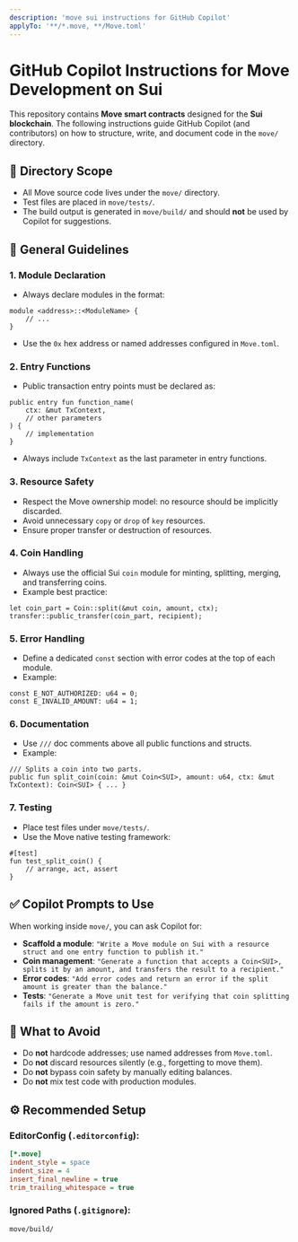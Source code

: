 ```yaml
---
description: 'move sui instructions for GitHub Copilot'
applyTo: '**/*.move, **/Move.toml'
---
```


# GitHub Copilot Instructions for Move Development on Sui

This repository contains **Move smart contracts** designed for the **Sui blockchain**. The following instructions guide GitHub Copilot (and contributors) on how to structure, write, and document code in the `move/` directory.

## 📂 Directory Scope

* All Move source code lives under the `move/` directory.
* Test files are placed in `move/tests/`.
* The build output is generated in `move/build/` and should **not** be used by Copilot for suggestions.

## 📝 General Guidelines

### 1. Module Declaration
* Always declare modules in the format:

```move
module <address>::<ModuleName> {
    // ...
}
```

* Use the `0x` hex address or named addresses configured in `Move.toml`.

### 2. Entry Functions
* Public transaction entry points must be declared as:

```move
public entry fun function_name(
    ctx: &mut TxContext,
    // other parameters
) {
    // implementation
}
```

* Always include `TxContext` as the last parameter in entry functions.

### 3. Resource Safety
* Respect the Move ownership model: no resource should be implicitly discarded.
* Avoid unnecessary `copy` or `drop` of `key` resources.
* Ensure proper transfer or destruction of resources.

### 4. Coin Handling
* Always use the official Sui `coin` module for minting, splitting, merging, and transferring coins.
* Example best practice:

```move
let coin_part = Coin::split(&mut coin, amount, ctx);
transfer::public_transfer(coin_part, recipient);
```

### 5. Error Handling
* Define a dedicated `const` section with error codes at the top of each module.
* Example:

```move
const E_NOT_AUTHORIZED: u64 = 0;
const E_INVALID_AMOUNT: u64 = 1;
```

### 6. Documentation
* Use `///` doc comments above all public functions and structs.
* Example:

```move
/// Splits a coin into two parts.
public fun split_coin(coin: &mut Coin<SUI>, amount: u64, ctx: &mut TxContext): Coin<SUI> { ... }
```

### 7. Testing
* Place test files under `move/tests/`.
* Use the Move native testing framework:

```move
#[test]
fun test_split_coin() {
    // arrange, act, assert
}
```

## ✅ Copilot Prompts to Use

When working inside `move/`, you can ask Copilot for:

* **Scaffold a module**: `"Write a Move module on Sui with a resource struct and one entry function to publish it."`
* **Coin management**: `"Generate a function that accepts a Coin<SUI>, splits it by an amount, and transfers the result to a recipient."`
* **Error codes**: `"Add error codes and return an error if the split amount is greater than the balance."`
* **Tests**: `"Generate a Move unit test for verifying that coin splitting fails if the amount is zero."`

## 🚫 What to Avoid

* Do **not** hardcode addresses; use named addresses from `Move.toml`.
* Do **not** discard resources silently (e.g., forgetting to move them).
* Do **not** bypass coin safety by manually editing balances.
* Do **not** mix test code with production modules.

## ⚙️ Recommended Setup

### EditorConfig (`.editorconfig`):

```ini
[*.move]
indent_style = space
indent_size = 4
insert_final_newline = true
trim_trailing_whitespace = true
```

### Ignored Paths (`.gitignore`):

```gitignore
move/build/
```